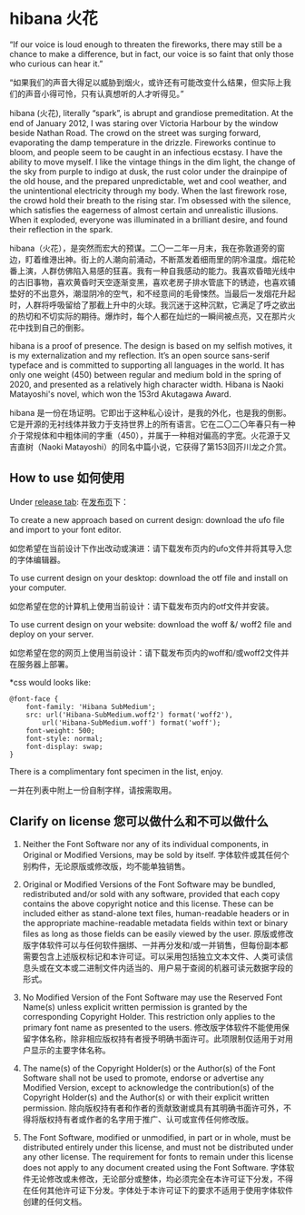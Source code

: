 # hibana 火花
“If our voice is loud enough to threaten the fireworks, there may still be a chance to make a difference, but in fact, our voice is so faint that only those who curious can hear it.”

“如果我们的声音大得足以威胁到烟火，或许还有可能改变什么结果，但实际上我们的声音小得可怜，只有认真想听的人才听得见。”

hibana (火花), literally “spark”, is abrupt and grandiose premeditation.  At the end of January 2012, I was staring over Victoria Harbour by the window beside Nathan Road. The crowd on the street was surging forward, evaporating the damp temperature in the drizzle. Fireworks continue to bloom, and people seem to be caught in an infectious ecstasy. I have the ability to move myself. I like the vintage things in the dim light, the change of the sky from purple to indigo at dusk, the rust color under the drainpipe of the old house, and the prepared unpredictable, wet and cool weather, and the unintentional electricity through my body. When the last firework rose, the crowd hold their breath to the rising star. I’m obsessed with the silence, which satisfies the eagerness of almost certain and unrealistic illusions. When it exploded, everyone was illuminated in a brilliant desire, and found their reflection in the spark.

hibana（火花），是突然而宏大的预谋。二〇一二年一月末，我在弥敦道旁的窗边，盯着维港出神。街上的人潮向前涌动，不断蒸发着细雨里的阴冷温度。烟花轮番上演，人群仿佛陷入易感的狂喜。我有一种自我感动的能力。我喜欢昏暗光线中的古旧事物，喜欢黄昏时天空逐渐变黑，喜欢老房子排水管底下的锈迹，也喜欢铺垫好的不出意外，潮湿阴冷的空气，和不经意间的毛骨悚然。当最后一发烟花升起时，人群将呼吸留给了那截上升中的火球。我沉迷于这种沉默，它满足了呼之欲出的热切和不切实际的期待。爆炸时，每个人都在灿烂的一瞬间被点亮，又在那片火花中找到自己的倒影。

hibana is a proof of presence. The design is based on my selfish motives, it is my externalization and my reflection. It’s an open source sans-serif typeface and is committed to supporting all languages in the world. It has only one weight (450) between regular and medium bold in the spring of 2020, and presented as a relatively high character width. Hibana is Naoki Matayoshi's novel, which won the 153rd Akutagawa Award.

hibana 是一份在场证明。它即出于这种私心设计，是我的外化，也是我的倒影。它是开源的无衬线体并致力于支持世界上的所有语言。它在二〇二〇年春只有一种介于常规体和中粗体间的字重（450），并属于一种相对偏高的字宽。火花源于又吉直树（Naoki Matayoshi）的同名中篇小说，它获得了第153回芥川龙之介赏。

## How to use 如何使用
Under [release tab](https://github.com/kenysc/hibana/releases): 在[发布页](https://github.com/kenysc/hibana/releases)下：

To create a new approach based on current design: download the ufo file and import to your font editor.

如您希望在当前设计下作出改动或演进：请下载发布页内的ufo文件并将其导入您的字体编辑器。

To use current design on your desktop: download the otf file and install on your computer.

如您希望在您的计算机上使用当前设计：请下载发布页内的otf文件并安装。

To use current design on your website: download the woff &/ woff2 file and deploy on your server.

如您希望在您的网页上使用当前设计：请下载发布页内的woff和/或woff2文件并在服务器上部署。

*css would looks like:
```
@font-face {
    font-family: 'Hibana SubMedium';
    src: url('Hibana-SubMedium.woff2') format('woff2'),
        url('Hibana-SubMedium.woff') format('woff');
    font-weight: 500;
    font-style: normal;
    font-display: swap;
}
```

There is a complimentary font specimen in the list, enjoy.

一并在列表中附上一份自制字样，请按需取用。
## Clarify on license 您可以做什么和不可以做什么
1. Neither the Font Software nor any of its individual components, in Original or Modified Versions, may be sold by itself.
字体软件或其任何个别构件，无论原版或修改版，均不能单独销售。

2. Original or Modified Versions of the Font Software may be bundled, redistributed and/or sold with any software, provided that each copy contains the above copyright notice and this license. These can be included either as stand-alone text files, human-readable headers or in the appropriate machine-readable metadata fields within text or binary files as long as those fields can be easily viewed by the user.
原版或修改版字体软件可以与任何软件捆绑、一并再分发和/或一并销售，但每份副本都需要包含上述版权标记和本许可证。可以采用包括独立文本文件、人类可读信息头或在文本或二进制文件内适当的、用户易于查阅的机器可读元数据字段的形式。

3. No Modified Version of the Font Software may use the Reserved Font Name(s) unless explicit written permission is granted by the corresponding Copyright Holder. This restriction only applies to the primary font name as presented to the users.
修改版字体软件不能使用保留字体名称，除非相应版权持有者授予明确书面许可。此项限制仅适用于对用户显示的主要字体名称。

4. The name(s) of the Copyright Holder(s) or the Author(s) of the Font Software shall not be used to promote, endorse or advertise any Modified Version, except to acknowledge the contribution(s) of the Copyright Holder(s) and the Author(s) or with their explicit written permission.
除向版权持有者和作者的贡献致谢或具有其明确书面许可外，不得将版权持有者或作者的名字用于推广、认可或宣传任何修改版。

5. The Font Software, modified or unmodified, in part or in whole, must be distributed entirely under this license, and must not be distributed under any other license. The requirement for fonts to remain under this license does not apply to any document created using the Font Software.
字体软件无论修改或未修改，无论部分或整体，均必须完全在本许可证下分发，不得在任何其他许可证下分发。字体处于本许可证下的要求不适用于使用字体软件创建的任何文档。
